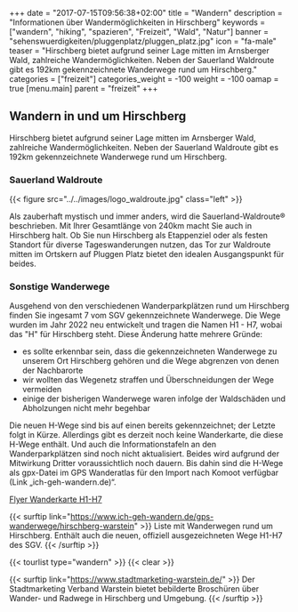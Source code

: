 +++
date = "2017-07-15T09:56:38+02:00"
title = "Wandern"
description = "Informationen über Wandermöglichkeiten in Hirschberg"
keywords = ["wandern", "hiking", "spazieren", "Freizeit", "Wald", "Natur"]
banner = "sehenswuerdigkeiten/pluggenplatz/pluggen_platz.jpg"
icon = "fa-male"
teaser = "Hirschberg bietet aufgrund seiner Lage mitten im Arnsberger Wald, zahlreiche Wandermöglichkeiten. Neben der Sauerland Waldroute gibt es 192km gekennzeichnete Wanderwege rund um Hirschberg."
categories = ["freizeit"]
categories_weight = -100
weight = -100
oamap = true
[menu.main]
    parent = "freizeit"
+++

## Wandern in und um Hirschberg

Hirschberg bietet aufgrund seiner Lage mitten im Arnsberger Wald, zahlreiche Wandermöglichkeiten. 
Neben der Sauerland Waldroute gibt es 192km gekennzeichnete Wanderwege rund um Hirschberg.

### Sauerland Waldroute

{{< figure src="../../images/logo_waldroute.jpg" class="left" >}}

Als zauberhaft mystisch und immer anders, wird die Sauerland-Waldroute® 
beschrieben. Mit Ihrer Gesamtlänge von 240km macht Sie auch in Hirschberg halt. 
Ob Sie nun Hirschberg als Etappenziel oder als festen Standort für diverse 
Tageswanderungen nutzen, das Tor zur Waldroute mitten im Ortskern auf Pluggen 
Platz bietet den idealen Ausgangspunkt für beides.

### Sonstige Wanderwege

Ausgehend von den verschiedenen Wanderparkplätzen rund um Hirschberg finden Sie ingesamt 7 
vom SGV gekennzeichnete Wanderwege. Die Wege wurden im Jahr 2022 neu entwickelt und tragen die Namen
H1 - H7, wobai das "H" für Hirschberg steht. Diese Änderung hatte mehrere Gründe:
    
* es sollte erkennbar sein, dass die gekennzeichneten Wanderwege zu unserem Ort Hirschberg gehören und die Wege abgrenzen von denen der Nachbarorte
* wir wollten das Wegenetz straffen und Überschneidungen der Wege vermeiden
* einige der bisherigen Wanderwege waren infolge der Waldschäden und Abholzungen nicht mehr begehbar

Die neuen H-Wege sind bis auf einen bereits gekennzeichnet; der Letzte folgt in Kürze.
Allerdings gibt es derzeit noch keine Wanderkarte, die diese H-Wege enthält. Und auch die Informationstafeln an den Wanderparkplätzen sind noch nicht aktualisiert. Beides wird aufgrund der Mitwirkung Dritter voraussichtlich noch dauern.
Bis dahin sind die H-Wege als gpx-Datei im GPS Wanderatlas für den Import nach Komoot verfügbar (Link „ich-geh-wandern.de)“.

 [Flyer Wanderkarte H1-H7](../../Flyer_Wanderkarte_H1-H7_SGV.pdf)

{{< surftip link="https://www.ich-geh-wandern.de/gps-wanderwege/hirschberg-warstein" >}}
 Liste mit Wanderwegen rund um Hirschberg. Enthält auch die neuen, offiziell ausgezeichneten Wege H1-H7 des SGV.
{{< /surftip >}}

{{< tourlist type="wandern" >}}
{{< clear >}}

{{< surftip link="https://www.stadtmarketing-warstein.de/" >}}
 Der Stadtmarketing Verband Warstein bietet bebilderte Broschüren über Wander- und Radwege in Hirschberg und Umgebung.
{{< /surftip >}}
